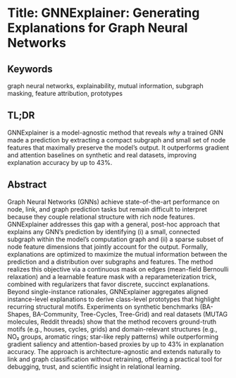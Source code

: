 # Title: GNNExplainer: Generating Explanations for Graph Neural Networks

## Keywords

graph neural networks, explainability, mutual information, subgraph masking, feature attribution, prototypes

## TL;DR

GNNExplainer is a model-agnostic method that reveals *why* a trained GNN made a prediction by extracting a compact subgraph and small set of node features that maximally preserve the model’s output. It outperforms gradient and attention baselines on synthetic and real datasets, improving explanation accuracy by up to 43%.

## Abstract

Graph Neural Networks (GNNs) achieve state-of-the-art performance on node, link, and graph prediction tasks but remain difficult to interpret because they couple relational structure with rich node features. GNNExplainer addresses this gap with a general, post-hoc approach that explains any GNN’s prediction by identifying (i) a small, connected subgraph within the model’s computation graph and (ii) a sparse subset of node feature dimensions that jointly account for the output. Formally, explanations are optimized to maximize the mutual information between the prediction and a distribution over subgraphs and features. The method realizes this objective via a continuous mask on edges (mean-field Bernoulli relaxation) and a learnable feature mask with a reparameterization trick, combined with regularizers that favor discrete, succinct explanations. Beyond single-instance rationales, GNNExplainer aggregates aligned instance-level explanations to derive class-level prototypes that highlight recurring structural motifs. Experiments on synthetic benchmarks (BA-Shapes, BA-Community, Tree-Cycles, Tree-Grid) and real datasets (MUTAG molecules, Reddit threads) show that the method recovers ground-truth motifs (e.g., houses, cycles, grids) and domain-relevant structures (e.g., NO₂ groups, aromatic rings; star-like reply patterns) while outperforming gradient saliency and attention-based proxies by up to 43% in explanation accuracy. The approach is architecture-agnostic and extends naturally to link and graph classification without retraining, offering a practical tool for debugging, trust, and scientific insight in relational learning.
